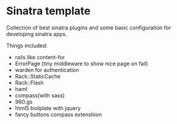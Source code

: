 # Sinatra template #

Collection of best sinatra plugins and some basic configuration for
developing sinatra apps.

Things included:

- rails like content-for
- ErrorPage (tiny middleware to show nice page on fail)
- warden for authentication
- Rack::StaticCache
- Rack::Flash
- haml
- compass(with sass)
- 960.gs
- html5 boilplate with jquery
- fancy buttons compass extenshion